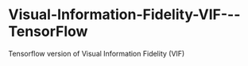 # Visual-Information-Fidelity-VIF---TensorFlow
Tensorflow version of Visual Information Fidelity (VIF)
